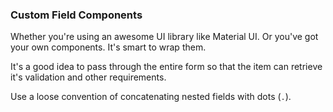 ### Custom Field Components

Whether you're using an awesome UI library like Material UI. Or you've got your own components. It's smart to wrap them.

It's a good idea to pass through the entire form so that the item can retrieve it's validation and other requirements.

Use a loose convention of concatenating nested fields with dots (`.`). 
